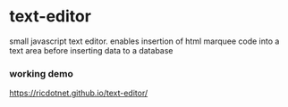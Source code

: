 # text-editor
small javascript text editor. enables insertion of html marquee code into a text area before inserting data to a database

### working demo
https://ricdotnet.github.io/text-editor/
